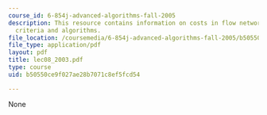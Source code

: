 ```yaml
---
course_id: 6-854j-advanced-algorithms-fall-2005
description: This resource contains information on costs in flow networks, optimality
  criteria and algorithms.
file_location: /coursemedia/6-854j-advanced-algorithms-fall-2005/b50550ce9f027ae28b7071c8ef5fcd54_lec08_2003.pdf
file_type: application/pdf
layout: pdf
title: lec08_2003.pdf
type: course
uid: b50550ce9f027ae28b7071c8ef5fcd54

---
```

None